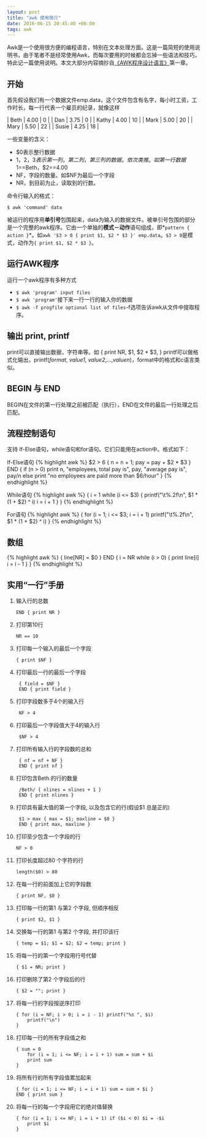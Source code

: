 ```yaml
---
layout: post
title: "awk 使用简介"
date: 2016-06-15 20:45:40 +08:00
tags: awk
---
```


Awk是一个使用很方便的编程语言，特别在文本处理方面。这是一篇简短的使用说明书，由于笔者不是经常使用Awk，而每次要用的时候都会忘掉一些语法和技巧，特此记一篇使用说明。本文大部分内容摘抄自[《AWK程序设计语言》](https://github.com/wuzhouhui/awk)第一章。

## 开始

首先假设我们有一个数据文件emp.data，这个文件包含有名字，每小时工资，工作时长，每一行代表一个雇员的纪录，就像这样

| Beth | 4.00 | 0 |
| Dan | 3.75 | 0 |
| Kathy | 4.00 | 10 |
| Mark | 5.00 | 20 |
| Mary | 5.50 | 22 |
| Susie | 4.25 | 18 |

一些变量的含义：

* $0表示整行数据
* $1，$2，$3表示第一列，第二列，第三列的数据，依次类推。如第一行数据$1==Beth，$2==4.00
* NF，字段的数量。如$NF为最后一个字段
* NR，到目前为止，读取到的行数。

命令行输入的格式：

```
$ awk 'command' data
```

被运行的程序用**单引号**包围起来，data为输入的数据文件。被单引号包围的部分是一个完整的awk程序。它由一个单独的**模式－动作**语句组成，即*`pattern { action }`*。如`awk '$3 > 0 { print $1, $2 * $3 }' emp.data`。`$3 > 0`是模式，动作为`{ print $1, $2 * $3 }`。

## 运行AWK程序

运行一个awk程序有多种方式

* `$ awk 'program' input files`
* `$ awk 'program'`接下来一行一行的输入你的数据
* `$ awk -f progfile optional list of files`-f选项告诉awk从文件中提取程序。

## 输出 print, printf

print可以直接输出数据，字符串等。如 { print NR, $1, $2 * $3, }
printf可以做格式化输出，printf(*format*, *value1*, *value2*,...,*valuen*)，format中的格式和c语言类似。

## BEGIN 与 END

BEGIN在文件的第一行处理之前被匹配（执行），END在文件的最后一行处理之后匹配。

## 流程控制语句

支持 If-Else语句，while语句和for语句。它们只能用在action中。格式如下：

If-Else语句
{% highlight awk %}
$2 > 6 { n = n + 1; pay = pay + $2 * $3 }
END { if (n > 0)
        print n, "employees, total pay is", pay,
                 "average pay is", pay/n
      else
        print "no employees are paid more than $6/hour"
    }
{% endhighlight %}

While语句
{% highlight awk %}
{   i = 1
    while (i <= $3) {
        printf("\t%.2f\n", $1 * (1 + $2) ^ i)
        i = i + 1
    }
}
{% endhighlight %}

For语句
{% highlight awk %}
{   for (i = 1; i <= $3; i = i + 1)
        printf("\t%.2f\n", $1 * (1 + $2) ^ i)
}
{% endhighlight %}

## 数组
{% highlight awk %}
{ line[NR] = $0 }
END { i = NR
      while (i > 0) {
          print line[i]
          i = i - 1
      }
    }
{% endhighlight %}

## 实用“一行”手册

1. 输入行的总数

       END { print NR }

2. 打印第10行

       NR == 10

3. 打印每一个输入的最后一个字段

       { print $NF }

4. 打印最后一行的最后一个字段

        { field = $NF }
        END { print field }

5. 打印字段数多于4个的输入行

        NF > 4

6. 打印最后一个字段值大于4的输入行

        $NF > 4

7. 打印所有输入行的字段数的总和

        { nf = nf + NF }
        END { print nf }

8. 打印包含Beth 的行的数量

        /Beth/ { nlines = nlines + 1 }
        END { print nlines }

9. 打印具有最大值的第一个字段, 以及包含它的行(假设$1 总是正的)

        $1 > max { max = $1; maxline = $0 }
        END { print max, maxline }

10. 打印至少包含一个字段的行

        NF > 0

11. 打印长度超过80 个字符的行

        length($0) > 80
12. 在每一行的前面加上它的字段数

        { print NF, $0 }

13. 打印每一行的第1 与第2 个字段, 但顺序相反

        { print $2, $1 }

14. 交换每一行的第1 与第2 个字段, 并打印该行

        { temp = $1; $1 = $2; $2 = temp; print }

15. 将每一行的第一个字段用行号代替

        { $1 = NR; print }

16. 打印删除了第2 个字段后的行

        { $2 = ""; print }

17. 将每一行的字段按逆序打印

        { for (i = NF; i > 0; i = i - 1) printf("%s ", $i)  
            printf("\n")  
        }

18. 打印每一行的所有字段值之和

        { sum = 0
            for (i = 1; i <= NF; i = i + 1) sum = sum + $i
            print sum
        }

19. 将所有行的所有字段值累加起来

        { for (i = 1; i <= NF; i = i + 1) sum = sum + $i }
        END { print sum }

20. 将每一行的每一个字段用它的绝对值替换

        { for (i = 1; i <= NF; i = i + 1) if ($i < 0) $i = -$i
            print $i
        }
